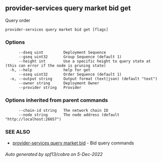 ## provider-services query market bid get

Query order

```
provider-services query market bid get [flags]
```

### Options

```
      --dseq uint         Deployment Sequence
      --gseq uint32       Group Sequence (default 1)
      --height int        Use a specific height to query state at (this can error if the node is pruning state)
  -h, --help              help for get
      --oseq uint32       Order Sequence (default 1)
  -o, --output string     Output format (text|json) (default "text")
      --owner string      Deployment Owner
      --provider string   Provider
```

### Options inherited from parent commands

```
      --chain-id string   The network chain ID
      --node string       The node address (default "http://localhost:26657")
```

### SEE ALSO

* [provider-services query market bid](provider-services_query_market_bid.md)	 - Bid query commands

###### Auto generated by spf13/cobra on 5-Dec-2022
